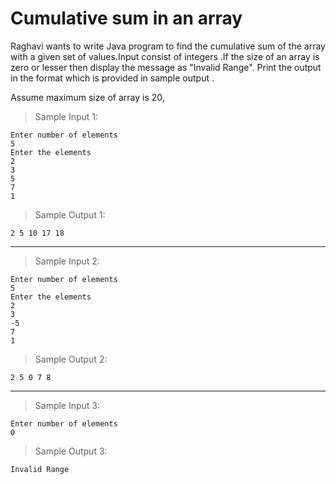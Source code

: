 # Cumulative sum in an array

Raghavi wants to write Java program to find the cumulative sum of the array with a given set of values.Input consist of integers .If the size of an array is zero or lesser then display the message as "Invalid Range". Print the output in the format which is provided in sample output .

Assume maximum size of array is 20,

> Sample Input 1:

    Enter number of elements
    5
    Enter the elements
    2
    3
    5
    7
    1

> Sample Output 1:

    2 5 10 17 18

---

> Sample Input 2:

    Enter number of elements
    5
    Enter the elements
    2
    3
    -5
    7
    1

> Sample Output 2:

    2 5 0 7 8

---

> Sample Input 3:

    Enter number of elements
    0

> Sample Output 3:

    Invalid Range
